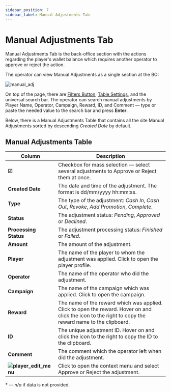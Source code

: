 ```yaml
---
sidebar_position: 7
sidebar_label: Manual Adjustments Tab
---
```


# Manual Adjustments Tab

Manual Adjustments Tab is the back-office section with the actions regarding the player's wallet balance which requires another operator to approve or reject the action.

The operator can view Manual Adjustments as a single section at the BO:

![manual_adj](https://i.imgur.com/YkpUh8o.png)

On top of the page, there are [Filters Button](#filters), [Table Settings](#table-settings), and the universal search bar.
The operator can search manual adjustments by Player Name, Operator, Campaign, Reward, ID, and Comment &mdash; type or paste the needed value to the search bar and press **Enter**.

Below, there is a Manual Adjustments Table that contains all the site Manual Adjustments sorted by descending *Created Date* by default.

## Manual Adjustments Table

| Column | Description |
|-|-|
| **☑** | Checkbox for mass selection &mdash; select several adjustments to Approve or Reject them at once. |
| **Created Date** | The date and time of the adjustment. The format is dd/mm/yyyy hh:mm:ss. |
| **Type** | The type of the adjustment: *Cash In*, *Cash Out*, *Revoke*, *Add Promotion*, *Complete*. |
| **Status** | The adjustment status: *Pending*, *Approved* or *Declined*. |
| **Processing Status** | The adjustment processing status: *Finished* or *Failed*. |
| **Amount** | The amount of the adjustment. |
| **Player** | The name of the player to whom the adjustment was applied. Click to open the player profile. |
| **Operator** | The name of the operator who did the adjustment. |
| **Campaign** | The name of the campaign which was applied. Click to open the campaign. |
| **Reward** | The name of the reward which was applied. Click to open the reward. Hover on and click the icon to the right to copy the reward name to the clipboard. |
| **ID** | The unique adjustment ID. Hover on and click the icon to the right to copy the ID to the clipboard. |
| **Comment** | The comment which the operator left when did the adjustment. |
| **![player_edit_menu](https://i.imgur.com/HrALxrY.png)** | Click to open the context menu and select Approve or Reject the adjustment. |

&ast; &mdash; *n/a* if data is not provided.